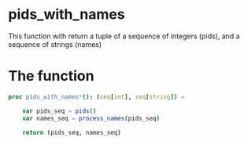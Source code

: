 # pids_with_names

This function with return a tuple of a sequence of integers (pids), and a sequence of strings (names)

# The function

```nim
proc pids_with_names*(): (seq[int], seq[string]) =

    var pids_seq = pids()
    var names_seq = process_names(pids_seq)

    return (pids_seq, names_seq)
```